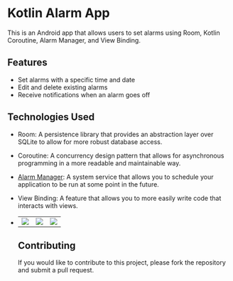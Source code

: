 <h1> Kotlin Alarm App </h1>
This is an Android app that allows users to set alarms using Room, Kotlin Coroutine, Alarm Manager, and View Binding.

## Features

- Set alarms with a specific time and date
- Edit and delete existing alarms
- Receive notifications when an alarm goes off

## Technologies Used

- Room: A persistence library that provides an abstraction layer over SQLite to allow for more robust database access.
- Coroutine: A concurrency design pattern that allows for asynchronous programming in a more readable and maintainable way.
- [Alarm Manager](https://developer.android.com/reference/kotlin/android/app/AlarmManager): A system service that allows you to schedule your application to be run at some point in the future.
- View Binding: A feature that allows you to more easily write code that interacts with views.


- <table align="center">
  <tr>
    <td> 
      <img src ="https://github.com/mena-rizkalla/Alarm/assets/52071472/bb62eefb-06da-4cd7-b446-4bf054999c94"/>
    </td>
    <td>
      <img src ="https://github.com/mena-rizkalla/Alarm/assets/52071472/d55a7212-092e-449d-908e-3f423c698e93.jpg"/>
    </td>
    <td>
      <img src ="https://github.com/mena-rizkalla/Alarm/assets/52071472/672290eb-1213-4db6-835d-4d78cb2f9e25.jpg"/>
    </td>
    </tr>
</table>

## Contributing

If you would like to contribute to this project, please fork the repository and submit a pull request.
